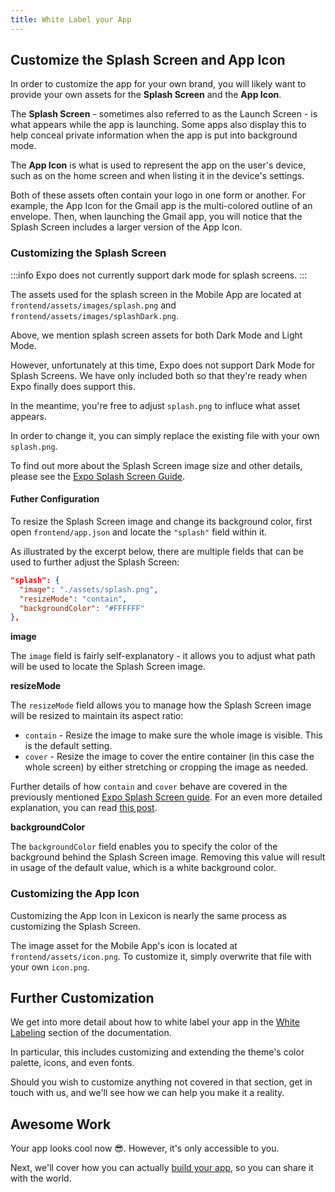 ```yaml
---
title: White Label your App
---
```


## Customize the Splash Screen and App Icon

In order to customize the app for your own brand, you will likely want to provide your own assets for the **Splash Screen** and the **App Icon**.

The **Splash Screen** - sometimes also referred to as the Launch Screen - is what appears while the app is launching. Some apps also display this to help conceal private information when the app is put into background mode.

The **App Icon** is what is used to represent the app on the user's device, such as on the home screen and when listing it in the device's settings.

Both of these assets often contain your logo in one form or another. For example, the App Icon for the Gmail app is the multi-colored outline of an envelope. Then, when launching the Gmail app, you will notice that the Splash Screen includes a larger version of the App Icon.

### Customizing the Splash Screen

:::info
Expo does not currently support dark mode for splash screens.
:::

The assets used for the splash screen in the Mobile App are located at `frontend/assets/images/splash.png` and `frontend/assets/images/splashDark.png`.

Above, we mention splash screen assets for both Dark Mode and Light Mode.

However, unfortunately at this time, Expo does not support Dark Mode for Splash Screens. We have only included both so that they're ready when Expo finally does support this.

In the meantime, you're free to adjust `splash.png` to influce what asset appears.

In order to change it, you can simply replace the existing file with your own `splash.png`.

To find out more about the Splash Screen image size and other details, please see the [Expo Splash Screen Guide](https://docs.expo.io/guides/splash-screens/).

#### Futher Configuration

To resize the Splash Screen image and change its background color, first open `frontend/app.json` and locate the `"splash"` field within it.

As illustrated by the excerpt below, there are multiple fields that can be used to further adjust the Splash Screen:

```json
"splash": {
  "image": "./assets/splash.png",
  "resizeMode": "contain",
  "backgroundColor": "#FFFFFF"
},
```

**image**

The `image` field is fairly self-explanatory - it allows you to adjust what path will be used to locate the Splash Screen image.

**resizeMode**

The `resizeMode` field allows you to manage how the Splash Screen image will be resized to maintain its aspect ratio:

- `contain` - Resize the image to make sure the whole image is visible. This is the default setting.
- `cover` - Resize the image to cover the entire container (in this case the whole screen) by either stretching or cropping the image as needed.

Further details of how `contain` and `cover` behave are covered in the previously mentioned [Expo Splash Screen guide](https://docs.expo.io/guides/splash-screens/). For an even more detailed explanation, you can read [this post](http://blog.vjeux.com/2013/image/css-container-and-cover.html).

**backgroundColor**

The `backgroundColor` field enables you to specify the color of the background behind the Splash Screen image. Removing this value will result in usage of the default value, which is a white background color.

### Customizing the App Icon

Customizing the App Icon in Lexicon is nearly the same process as customizing the Splash Screen.

The image asset for the Mobile App's icon is located at `frontend/assets/icon.png`. To customize it, simply overwrite that file with your own `icon.png`.

## Further Customization

We get into more detail about how to white label your app in the [White Labeling](../white-labeling) section of the documentation.

In particular, this includes customizing and extending the theme's color palette, icons, and even fonts.

Should you wish to customize anything not covered in that section, get in touch with us, and we'll see how we can help you make it a reality.

## Awesome Work

Your app looks cool now 😎. However, it's only accessible to you.

Next, we'll cover how you can actually [build your app](building), so you can share it with the world.
